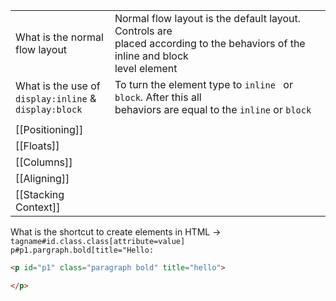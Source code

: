 
|                                                              |                                                                                                                                      |
| ------------------------------------------------------------ | ------------------------------------------------------------------------------------------------------------------------------------ |
| What is the normal<br>flow layout                            | Normal flow layout is the default layout. Controls are<br>placed according to the behaviors of the inline and block<br>level element |
| What is the use of <br>`display:inline` &<br>`display:block` | To turn the element type to `inline ` or `block`. After this all<br>behaviors are equal to the `inline` or `block`                   |
|                                                              |                                                                                                                                      |
| [[Positioning]]                                              |                                                                                                                                      |
| [[Floats]]                                                   |                                                                                                                                      |
| [[Columns]]                                                  |                                                                                                                                      |
| [[Aligning]]                                                 |                                                                                                                                      |
| [[Stacking Context]]                                         |                                                                                                                                      |

What is the shortcut to create elements in HTML ->
`tagname#id.class.class[attribute=value]`
`p#p1.pargraph.bold[title="Hello:`

```HTML
<p id="p1" class="paragraph bold" title="hello">

</p>
```
